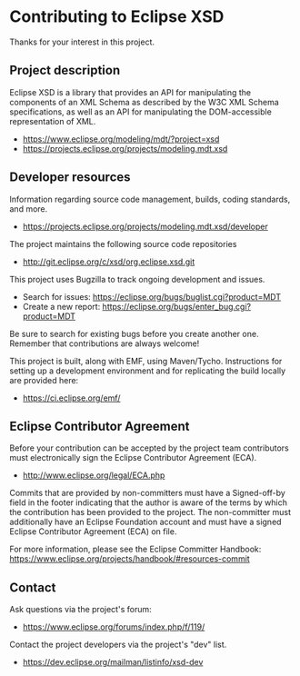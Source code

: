 # Contributing to Eclipse XSD

Thanks for your interest in this project.

## Project description

Eclipse XSD is a library that provides an API for manipulating the components of
an XML Schema as described by the W3C XML Schema specifications, as well as an
API for manipulating the DOM-accessible representation of XML.

* https://www.eclipse.org/modeling/mdt/?project=xsd
* https://projects.eclipse.org/projects/modeling.mdt.xsd

## Developer resources

Information regarding source code management, builds, coding standards, and
more.

* https://projects.eclipse.org/projects/modeling.mdt.xsd/developer

The project maintains the following source code repositories

* http://git.eclipse.org/c/xsd/org.eclipse.xsd.git

This project uses Bugzilla to track ongoing development and issues.

* Search for issues: https://eclipse.org/bugs/buglist.cgi?product=MDT
* Create a new report: https://eclipse.org/bugs/enter_bug.cgi?product=MDT

Be sure to search for existing bugs before you create another one. Remember that
contributions are always welcome!

This project is built, along with EMF, using Maven/Tycho. Instructions for setting 
up a development environment and for replicating the build locally are provided here:

* https://ci.eclipse.org/emf/

## Eclipse Contributor Agreement

Before your contribution can be accepted by the project team contributors must
electronically sign the Eclipse Contributor Agreement (ECA).

* http://www.eclipse.org/legal/ECA.php

Commits that are provided by non-committers must have a Signed-off-by field in
the footer indicating that the author is aware of the terms by which the
contribution has been provided to the project. The non-committer must
additionally have an Eclipse Foundation account and must have a signed Eclipse
Contributor Agreement (ECA) on file.

For more information, please see the Eclipse Committer Handbook:
https://www.eclipse.org/projects/handbook/#resources-commit

## Contact

Ask questions via the project's forum:

* https://www.eclipse.org/forums/index.php/f/119/

Contact the project developers via the project's "dev" list.

*  https://dev.eclipse.org/mailman/listinfo/xsd-dev